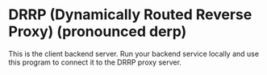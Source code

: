 # DRRP (Dynamically Routed Reverse Proxy) (pronounced derp)
This is the client backend server. Run your backend service locally and use this program to connect it to the DRRP proxy server. 
